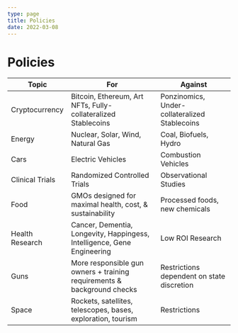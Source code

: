 ```yaml
---
type: page
title: Policies
date: 2022-03-08
---
```


# Policies

| Topic       | For             | Against         |
| ----------- | -----------     | -----------     |
| Cryptocurrency | Bitcoin, Ethereum, Art NFTs, Fully-collateralized Stablecoins | Ponzinomics, Under-collateralized Stablecoins |
| Energy | Nuclear, Solar, Wind, Natural Gas | Coal, Biofuels, Hydro |
| Cars   | Electric Vehicles    | Combustion Vehicles   |
| Clinical Trials | Randomized Controlled Trials | Observational Studies |
| Food | GMOs designed for maximal health, cost, & sustainability | Processed foods, new chemicals |
| Health Research | Cancer, Dementia, Longevity, Happingess, Intelligence, Gene Engineering | Low ROI Research |
| Guns | More responsible gun owners + training requirements & background checks | Restrictions dependent on state discretion |
| Space | Rockets, satellites, telescopes, bases, exploration, tourism | Restrictions |


